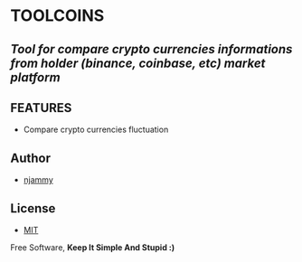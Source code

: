 

# TOOLCOINS

## _Tool for compare crypto currencies informations from holder (binance, coinbase, etc) market platform_


## FEATURES

- Compare crypto currencies fluctuation

## Author

- [njammy](https://github.com/njammy)

## License

- [MIT](./LICENSE)

Free Software, **Keep It Simple And Stupid :)**